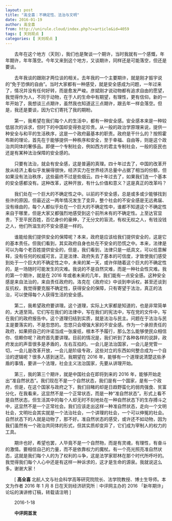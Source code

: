 ```yaml
---
layout: post
title: "高全喜：不确定性、法治与文明"
date: 2016-01-19
author: 高全喜
from: http://unirule.cloud/index.php?c=article&id=4059
tags: [ 天则观点 ]
categories: [ 天则观点 ]
---
```


<div class="article">
 <div class="body-text">
  <p class="MsoNormal" style="text-indent:21.0pt;">
   <span>
   </span>
  </p>
  <p class="MsoNormal" style="text-indent:21.0pt;">
   <span>
   </span>
  </p>
  <p class="MsoNormal" style="text-indent:21.0pt;">
   去年在这个地方（天则），我们也是聚谈一个期许，当时我就有一个感慨，年年期许，年年落空。今年又来到这个地方，又谈期许，同样还是可能落空，但还是要谈。
  </p>
  <p class="MsoNormal" style="text-indent:21.0pt;">
   <span>
   </span>
  </p>
  <p class="MsoNormal" style="text-indent:21.0pt;">
   去年我谈的跟刚才两位谈的相关。去年我的一个主要期许，就是刚才振宇说的“免于恐惧的自由”。当时大家都有一种感受，就是安全感成为问题，一年过来了，情况并没有任何好转，而是愈发严峻。彦斌刚才说动物都有追求自由的愿望，我觉得作为人，不同于动物，在于人的生命中有期望，有理性，更有信仰。新的一年开始了，我想谈三点期许，虽然我也知道这三点期许，跟去年一样会落空。但是，我还是要谈，因为它们寄托了我的期盼。
  </p>
  <p class="MsoNormal" style="text-indent:21.0pt;">
   <span>
   </span>
  </p>
  <p class="MsoNormal" style="text-indent:21.0pt;">
   第一，我希望在我们每个人的生活中，都有一种安全感。安全感本来是一种较低层次的诉求，但时下的中国却变得弥足珍贵。从一般的政治学原理来说，提供一种安全与和平的生活秩序，这是一个政府最基本的职责。政府是干什么的？按照霍布斯的理论，首先在于能够提供一种秩序和安全，至于幸福、自由等，则是这个政治共同体的奢侈品。即便一个专制社会，例如西方的君主专制社会，一般的臣民也还是有某种法治保障的安全感的。
  </p>
  <p class="MsoNormal" style="text-indent:21.0pt;">
   <span>
   </span>
  </p>
  <p class="MsoNormal" style="text-indent:21.0pt;">
   只要有法治，就会有安全感，这是普遍的真理。四十年过去了，中国的改革开放从经济上看似乎发展得很快，经济实力在世界经济总量中占据了相当的份额，但如果没有法治秩序，这些最终不过是些烟云。四十年过去了，如果我们连一个基本的安全感都没有。这种改革，这种开放，有什么价值和意义？这是真正的改革吗？
  </p>
  <p class="MsoNormal" style="text-indent:21.0pt;">
   <span>
   </span>
  </p>
  <p class="MsoNormal" style="text-indent:21.0pt;">
   我们处在一个巨大的不确定性之中。以前的不安全感，总是或多或少能够找到些许的原因，但最近这一两年情况发生了变异，整个社会的不安全感是无远弗届、没有缘由的，每个人都似乎处在一个巨大的不确定性中，谁都不知道这个不确定性来自于哪里，但是大家又都强烈地感受到这个前所未有的不确定性。上至达官显贵，下至平民百姓，百亿身价的豪绅，了无分文的盲流，有权无权之人，有钱没钱之人，他们所滋生的不安全感是一样的。
  </p>
  <p class="MsoNormal" style="text-indent:21.0pt;">
   <span>
   </span>
  </p>
  <p class="MsoNormal" style="text-indent:21.0pt;">
   谁能给我们提供安全的保障呢？本来，政府是应该给我们提供安全的，这是它的基本责任。但我们看到，其实政府自身也处在不安全的恐慌之中。本来，法律是可以为每个老百姓提供安全的，但是，我们看到，法律只是一纸具文，可以任意解释，没有任何的权威可言。正是法律、政府失去了基本的可信度，才致使我们感受到处于一个巨大的不确定性之中，未来的某一天，或许伴随着这个巨大的不确定性的，是一场随时可能发生的灾难。我说的不是自然灾难，而是一种社会性灾难。我的第一个期许，就是在
   <span>
    2016
   </span>
   年或者未来的几年，我们能有一点安全感。这种安全感是来自法治的，来自责任政府的。洛克在《政府论》中谈到申诉权，甚至还谈到反抗权，我觉得要克服不确定性，获得安全的保障，只有寄望于法治，真正的法治，可以使得每个人获得生活的安全感。
  </p>
  <p class="MsoNormal" style="text-indent:21.0pt;">
   <span>
   </span>
  </p>
  <p class="MsoNormal" style="text-indent:21.0pt;">
   第二，我希望政府要讲理。这个道理，实际上大家都是知道的，也是非常简单的，大道至简。它们写在我们的法律中，写在我们的宪法中，写在党的文件中，写在我们的政府报告中。这个道理归结到实质，就是法治与民主。问题在于法治与民主是要落实的，不是忽悠的。忽悠只会增强大家的不安全感。作为一个承担责任的政府，如果把自己的许诺当成一张废纸，根本不予履行，那么怎么能够使民众相信你、信赖你呢？政府首先要讲理。目前的情况是，我们听到了各种各样的说辞，政府发出的声音很多是矛盾的，左右互掐的。一会儿是法治国家，一会儿是党管一切，一会儿是改革开放，一会儿是阶级专政，这些对立的东西如何整合成为一个自洽的逻辑呢？很多人感到迷茫。我期望在
   <span>
    2016
   </span>
   年，能够有一个道理说清楚这些矛盾的事情，要讲一个法理，社会主义法治国家，先要从讲理开始。
  </p>
  <p class="MsoNormal" style="text-indent:21.0pt;">
   <span>
   </span>
  </p>
  <p class="MsoNormal" style="text-indent:21.0pt;">
   第三，我的第三个期许，就是中国社会在即将到来的
   <span>
    2016
   </span>
   年，能够开始走出“准自然状态”。我们现在不是一个自然状态，我们是有一个国家，是有一个政府，但是，在这个国家与政府之下，我们目睹的却是日趋野蛮化的弱肉强食、贫富分化，在我看来，这显然不是一个正常状态，而是一种“准自然状态”。形式上看不是自然状态，但生活其中的每个人却无时不刻地处在一种自然状态下的生存搏斗之中，这显然不是一个正常社会。我们应该走出这样一种准自然状态，走向一个文明社会，文明社会其实就是一个法治社会，一个讲理的社会，一个可以伸冤的社会。自然状态下的人就是动物了，那不好。准自然状态的感受，或许还不如动物，因为我们虽然有一个政治共同体的形式，但其实质却变异了，它们成为宰制人的权力的工具。
  </p>
  <p class="MsoNormal" style="text-indent:21.0pt;">
   <span>
   </span>
  </p>
  <p class="MsoNormal" style="text-indent:21.0pt;">
   期许也好，希望也罢，人毕竟不是一个自然物，而是有灵魂，有理性，有奋斗的激情。要相信自己的力量，而不是依靠权力的魔杖。有一个亮光照亮准自然状态，这就是我们每个人的为了权利的斗争，这是法学家耶林在那个时代所呼吁的。我觉得我们每个人心中还是有这样一种诉求的，这才是生命的源泉。我就说这么多。谢谢大家！
  </p>
  <p class="MsoNormal" style="text-indent:21.0pt;">
   <span>
   </span>
  </p>
  <p class="MsoNormal" style="text-indent:21.0pt;">
   <span>
    [
   </span>
   <b>
    高全喜
   </b>
   北航人文与社会科学高等研究院院长、法学院教授、博士生导师。本文为作者
   <span>
    2016
   </span>
   年
   <span>
    1
   </span>
   月
   <span>
    8
   </span>
   日在天则经济研究所｜中评网主办的
   <span>
    2016
   </span>
   「新年期许」论坛的演讲修订稿，转载请注明
   <span>
    ]
   </span>
  </p>
  <p class="MsoNormal" style="text-indent:21.0pt;">
   <span>
   </span>
  </p>
  <p class="MsoNormal" style="text-indent:21.0pt;">
   <span>
   </span>
  </p>
  <p class="MsoNormal" style="text-indent:21.0pt;">
   <span>
    2016-1-18
   </span>
  </p>
  <p class="MsoNormal" style="text-indent:21.1pt;">
   <b>
    中评网首发
    <span>
    </span>
   </b>
  </p>
  <p class="MsoNormal" style="text-indent:21.0pt;">
   <span>
   </span>
  </p>
  <p class="MsoNormal" style="text-indent:21.0pt;">
   <span>
   </span>
  </p>
 </div>
</div>

